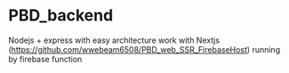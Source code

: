 # PBD_backend
Nodejs + express with easy architecture work with Nextjs (https://github.com/wwebeam6508/PBD_web_SSR_FirebaseHost)
running by firebase function
